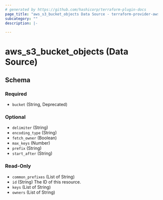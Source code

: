 ```yaml
---
# generated by https://github.com/hashicorp/terraform-plugin-docs
page_title: "aws_s3_bucket_objects Data Source - terraform-provider-aws"
subcategory: ""
description: |-
  
---
```


# aws_s3_bucket_objects (Data Source)





<!-- schema generated by tfplugindocs -->
## Schema

### Required

- `bucket` (String, Deprecated)

### Optional

- `delimiter` (String)
- `encoding_type` (String)
- `fetch_owner` (Boolean)
- `max_keys` (Number)
- `prefix` (String)
- `start_after` (String)

### Read-Only

- `common_prefixes` (List of String)
- `id` (String) The ID of this resource.
- `keys` (List of String)
- `owners` (List of String)
